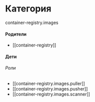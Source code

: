 # Категория

container-registry.images


#### Родители

- [[container-registry]]


#### Дети

###### Роли
- [[container-registry.images.puller]]
- [[container-registry.images.pusher]]
- [[container-registry.images.scanner]]
